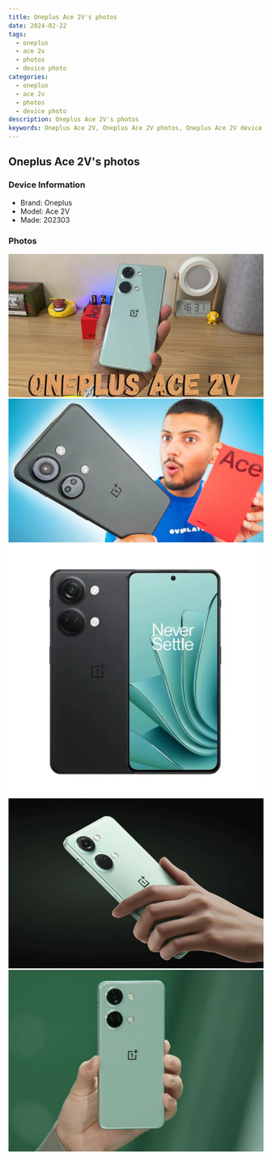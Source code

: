 ```yaml
---
title: Oneplus Ace 2V's photos
date: 2024-02-22
tags: 
  - oneplus
  - ace 2v
  - photos
  - device photo
categories: 
  - oneplus
  - ace 2v
  - photos
  - device photo
description: Oneplus Ace 2V's photos
keywords: Oneplus Ace 2V, Oneplus Ace 2V photos, Oneplus Ace 2V device photo
---
```


## Oneplus Ace 2V's photos

### Device Information

- Brand: Oneplus
- Model: Ace 2V
- Made: 202303

### Photos

![/images/best-assets/devices/oneplus/oneplus-ace-2v/1.jpg](/images/best-assets/devices/oneplus/oneplus-ace-2v/1.jpg)
![/images/best-assets/devices/oneplus/oneplus-ace-2v/2.jpg](/images/best-assets/devices/oneplus/oneplus-ace-2v/2.jpg)
![/images/best-assets/devices/oneplus/oneplus-ace-2v/3.jpg](/images/best-assets/devices/oneplus/oneplus-ace-2v/3.jpg)
![/images/best-assets/devices/oneplus/oneplus-ace-2v/4.jpg](/images/best-assets/devices/oneplus/oneplus-ace-2v/4.jpg)
![/images/best-assets/devices/oneplus/oneplus-ace-2v/5.jpg](/images/best-assets/devices/oneplus/oneplus-ace-2v/5.jpg)
